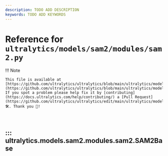 ```yaml
---
description: TODO ADD DESCRIPTION
keywords: TODO ADD KEYWORDS
---
```


# Reference for `ultralytics/models/sam2/modules/sam2.py`

!!! Note

    This file is available at [https://github.com/ultralytics/ultralytics/blob/main/ultralytics/models/sam2/modules/sam2.py](https://github.com/ultralytics/ultralytics/blob/main/ultralytics/models/sam2/modules/sam2.py). If you spot a problem please help fix it by [contributing](https://docs.ultralytics.com/help/contributing/) a [Pull Request](https://github.com/ultralytics/ultralytics/edit/main/ultralytics/models/sam2/modules/sam2.py) 🛠️. Thank you 🙏!

<br>

## ::: ultralytics.models.sam2.modules.sam2.SAM2Base

<br><br>
